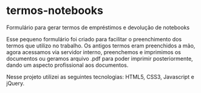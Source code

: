 # termos-notebooks
Formulário para gerar termos de empréstimos e devolução de notebooks

Esse pequeno formulário foi criado para facilitar o preenchimento dos termos que utilizo no trabalho. Os antigos termos eram preenchidos a mão, agora acessamos via servidor interno, preenchemos e imprimimos os documentos ou geramos arquivo .pdf para poder imprimir posteriormente, dando um aspecto profissional aos documentos.

Nesse projeto utilizei as seguintes tecnologias: HTML5, CSS3, Javascript e jQuery. 

